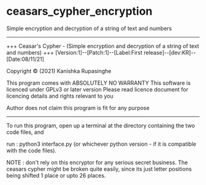 # ceasars_cypher_encryption
Simple encryption and decryption of a string of text and numbers

----------------------------------------------------------------------------------------------------------

+++ Ceasar's Cypher - (Simple encryption and decryption of a string of text and numbers) +++
[Version:1]--[Patch:1]--[Label:First release]--[dev:KR]--[Date:08/11/21]

Copyright © (2021) Kanishka Rupasinghe

This program comes with ABSOLUTELY NO WARRANTY
This software is licenced under GPLv3 or later version
Please read licence document for licencing details and rights relevant to you

Author does not claim this program is fit for any purpose

----------------------------------------------------------------------------------------------------------

To run this program, open up a terminal at the directory containing the two code files, and

run : python3 interface.py 
(or whichever python version - if it is compatible with the code files).

NOTE : don't rely on this encryptor for any serious secret business. The ceasars cypher might
be broken quite easily, since its just letter positions being shifted 1 place or upto 26 places.

